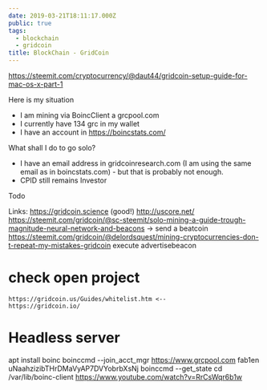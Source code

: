 ```yaml
---
date: 2019-03-21T18:11:17.000Z
public: true
tags:
  - blockchain
  - gridcoin
title: BlockChain - GridCoin
---
```


https://steemit.com/cryptocurrency/@daut44/gridcoin-setup-guide-for-mac-os-x-part-1

Here is my situation

- I am mining via BoincClient a grcpool.com
- I currently have 134 grc in my wallet
- I have an account in https://boincstats.com/

What shall I do to go solo?

- I have an email address in gridcoinresearch.com (I am using the same email as in boincstats.com) - but that is probably not enough.
- CPID still remains Investor

Todo

Links:
https://gridcoin.science (good!)
http://uscore.net/
https://steemit.com/gridcoin/@sc-steemit/solo-mining-a-guide-trough-magnitude-neural-network-and-beacons
-> send a beatcoin
https://steemit.com/gridcoin/@delordsquest/mining-cryptocurrencies-don-t-repeat-my-mistakes-gridcoin
execute advertisebeacon

# check open project

    https://gridcoin.us/Guides/whitelist.htm <--
    https://gridcoin.io/

# Headless server

apt install boinc
boinccmd --join_acct_mgr https://www.grcpool.com fab1en uNaahzizibTHrDMaVyAP7DVYobrbXsNj
boinccmd --get_state
cd /var/lib/boinc-client
https://www.youtube.com/watch?v=RrCsWqr6b1w
